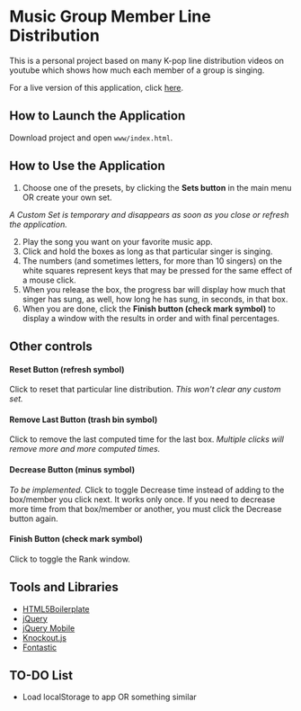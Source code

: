 # Music Group Member Line Distribution

This is a personal project based on many K-pop line distribution videos on youtube which shows how much each member of a group is singing.

For a live version of this application, click [here](https://kavispires.github.io/line-distribution).

## How to Launch the Application

Download project and open ```www/index.html```.

## How to Use the Application

1. Choose one of the presets, by clicking the **Sets button** in the main menu OR create your own set.

_A Custom Set is temporary and disappears as soon as you close or refresh the application._

2. Play the song you want on your favorite music app.
3. Click and hold the boxes as long as that particular singer is singing.
4. The numbers (and sometimes letters, for more than 10 singers) on the white squares represent keys that may be pressed for the same effect of a mouse click.
4. When you release the box, the progress bar will display how much that singer has sung, as well, how long he has sung, in seconds, in that box.
5. When you are done, click the **Finish button (check mark symbol)** to display a window with the results in order and with final percentages.

## Other controls

#### Reset Button (refresh symbol)
Click to reset that particular line distribution. _This won't clear any custom set._
#### Remove Last Button (trash bin symbol)
Click to remove the last computed time for the last box. 
_Multiple clicks will remove more and more computed times._
#### Decrease Button (minus symbol)
_To be implemented._
Click to toggle Decrease time instead of adding to the box/member you click next. It works only once. If you need to decrease more time from that box/member or another, you must click the Decrease button again.
#### Finish Button (check mark symbol)
Click to toggle the Rank window.

## Tools and Libraries

- [HTML5Boilerplate](https://html5boilerplate.com/)
- [jQuery](https://jquery.com/)
- [jQuery Mobile](https://jquerymobile.com/)
- [Knockout.js](http://knockoutjs.com/)
- [Fontastic](http://fontastic.me/)

## TO-DO List

- Load localStorage to app OR something similar
